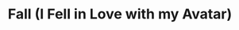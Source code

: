 ---
layout: projectPageNew
title: 'Fall (I Fell in Love with my Avatar)'
year: 2022
medium: digital simulation
paragraphs:
 - text: |
    Fall (I Fell in Love with my Avatar) is a real-time, non-interactive simulation which romanticizes the simpler life of a virtual being in a post-capitalist internet. In a deserted digital backyard, a bohemian half-cat, half-human avatar is stuck riding on a swing, while coping with feelings of joy, exhaustion and frustration. As you witness her perpetual swinging, a short letter unfolds.<br/><br/>
 - text: |
    The project was be released as a free download in October 2022 as part of Dynamic Links, a series of commissioned works featuring Romanian digital artists coordinated by <a href="https://nicomures.com" target="_blank">Nicoleta Mures</a> in collaboration with <a href="https://spam-index.com" target="_blank">Spam Index</a>.<br/><br/>
 - text: |
    <a href="https://mocancezar.itch.io/fall-i-fell-in-love-with-my-avatar" target="_blank">Download here.</a><br/><br/><br/>
 - text: |
    Exhibitions:<br/>
    <a href="https://spam-index.com/projects/cezar-mocan/">Dynamic Links</a> (online, 2022), curated by Nicoleta Mures <br/>

images:
 - url: https://player.vimeo.com/video/759268552
   vimeo: true
   description: Screen recording of the real-time software.

 - url: https://img.itch.zone/aW1hZ2UvMTc0NDcwOS8xMDI2NzUzOS5qcGc=/original/j8V9Vv.jpg
   description: Still from the <i>Fall.exe</i> real-time simulation.

 - url: https://img.itch.zone/aW1hZ2UvMTc0NDcwOS8xMDI2NzU0MC5qcGc=/original/0mDwPD.jpg
   description: Still from the <i>Fall.exe</i> real-time simulation.

 - url: https://img.itch.zone/aW1nLzEwMjY3NzA1LmpwZw==/original/%2BB4nla.jpg
   description: Still from the <i>Fall.exe</i> real-time simulation.

 - url: https://img.itch.zone/aW1hZ2UvMTc0NDcwOS8xMDI2NzUzNi5qcGc=/original/nkHTkc.jpg
   description: Still from the <i>Fall.exe</i> real-time simulation.

---